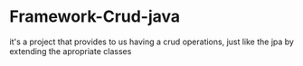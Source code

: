# Framework-Crud-java
it's a project that provides to us having a crud operations, just like the jpa by extending the apropriate classes
